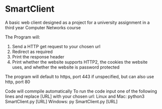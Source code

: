# SmartClient
A basic web client designed as a project for a university assignment in a third year Computer Networks course

The Program will:
1. Send a HTTP get request to your chosen url
2. Redirect as required
3. Print the response header
4. Print whether the website supports HTTP2, the cookies the website uses, and whether the website is password protected

The program will default to https, port 443 if unspecified, but can also use http, port 80

Code will commpile automatically
To run the code input one of the following lines and replace [URL] with your chosen url:
Linux and Mac:
python3 SmartClient.py [URL]
Windows:
py SmartClient.py [URL]
